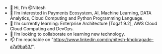 - 👋 Hi, I’m @Nitesh
- 👀 I’m interested in Payments Ecosystem, AI, Machine Learning, DATA Analytics, Cloud Computing and Python Programming Language.
- 🌱 I’m currently learning: Enterprise Architecture [Togaf 9.2], AWS Cloud Cloud Computing and DevOps.
- 💞️ I’m looking to collaborate on learning new technology.
- 📫 I'm reachable on "https://www.linkedin.com/in/nitesh-khobragade-a7a9ba53/".

<!---
Nitesh1804/Nitesh1804 is a ✨ special ✨ repository because its `README.md` (this file) appears on your GitHub profile.
You can click the Preview link to take a look at your changes.
--->
